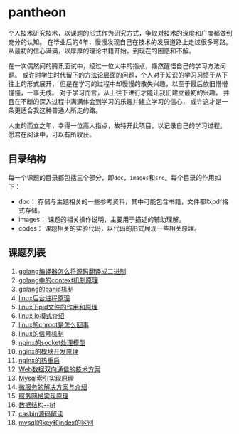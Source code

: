 # pantheon

个人技术研究技术，以课题的形式作为研究方式，争取对技术的深度和广度都做到充分的认知。
在毕业后的4年，慢慢发现自己在技术的发展道路上走过很多弯路。
从最初的信心满满，以厚厚的理论书籍开始，到现在的困惑和不解。

在一次偶然间的腾讯面试中，经过一位大牛的指点，幡然醒悟自己的学习方法问题。
或许时学生时代留下的方法论层面的问题，个人对于知识的学习习惯于从下往上的形式展开，
但是在学习的过程中却慢慢的散失兴趣，以至于最后依旧懵懵懂懂，一事无成。
对于学习而言，从上往下进行才能让我们建立最初的兴趣，
并且在不断的深入过程中满满体会到学习的乐趣并建立学习的信心，
或许这才是一条更适合我这种普通人所走的路。

人生的而立之年，幸得一位高人指点，故特开此项目，以记录自己的学习过程。
愿君在阅读中，可以有所收获。

## 目录结构

每一个课题的目录都包括三个部分，即`doc`，`images`和`src`。每个目录的作用如下：

- doc： 存储与主题相关的一些参考资料，其中可能包含书籍，文件都以pdf格式存储。
- images： 课题的相关操作说明，主要用于描述的辅助理解。
- codes： 课题相关的实验代码，以代码的形式展现一些相关原理。

## 课题列表

1. [golang编译器怎么将源码翻译成二进制](golang_compiler)
2. [golang中的context机制原理](golang_context)
3. [golang的panic机制](golang_panic)
4. [linux后台进程原理](linux_daemon)
5. [linux下pid文件的作用和原理](linux_pid)
6. [linux io模式介绍](linux_io)
7. [linux的chroot是怎么回事](linux_chroot)
8. [linux的信号机制](linux_signal)
9. [nginx的socket处理模型](nginx_socket)
10. [nginx的模块开发原理](nginx_modules)
11. [nginx的热重启](nginx_restart)
12. [Web数据双向通信的技术方案](http_duplexing)
13. [Mysql索引实现原理](mysql_index)
14. [微服务的解决方案与介绍](micro_service)
15. [服务网格实现原理](service_mesh)
16. [数据结构--树](dts_tree)
17. [casbin源码解读](casbin)
18. [mysql的key和index的区别](mysql_key)
